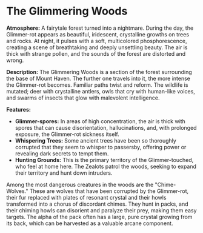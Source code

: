 # The Glimmering Woods

**Atmosphere:** A fairytale forest turned into a nightmare. During the day, the Glimmer-rot appears as beautiful, iridescent, crystalline growths on trees and rocks. At night, it pulses with a soft, multicolored phosphorescence, creating a scene of breathtaking and deeply unsettling beauty. The air is thick with strange pollen, and the sounds of the forest are distorted and wrong.

**Description:** The Glimmering Woods is a section of the forest surrounding the base of Mount Haven. The further one travels into it, the more intense the Glimmer-rot becomes. Familiar paths twist and reform. The wildlife is mutated; deer with crystalline antlers, owls that cry with human-like voices, and swarms of insects that glow with malevolent intelligence.

**Features:**
*   **Glimmer-spores:** In areas of high concentration, the air is thick with spores that can cause disorientation, hallucinations, and, with prolonged exposure, the Glimmer-rot sickness itself.
*   **Whispering Trees:** Some ancient trees have been so thoroughly corrupted that they seem to whisper to passersby, offering power or revealing dark secrets to tempt them.
*   **Hunting Grounds:** This is the primary territory of the Glimmer-touched, who feel at home here. The Zealots patrol the woods, seeking to expand their territory and hunt down intruders.

Among the most dangerous creatures in the woods are the "Chime-Wolves." These are wolves that have been corrupted by the Glimmer-rot, their fur replaced with plates of resonant crystal and their howls transformed into a chorus of discordant chimes. They hunt in packs, and their chiming howls can disorient and paralyze their prey, making them easy targets. The alpha of the pack often has a large, pure crystal growing from its back, which can be harvested as a valuable arcane component.
